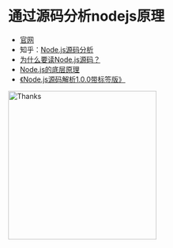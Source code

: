 # 通过源码分析nodejs原理<br/>

* [官网](https://theanarkh.github.io/understand-nodejs)
* 知乎：[Node.js源码分析](https://www.zhihu.com/column/c_1094251741922619392)
* [为什么要读Node.js源码？](https://zhuanlan.zhihu.com/p/350625461)<br/>
* [Node.js的底层原理](https://zhuanlan.zhihu.com/p/375276722)<br/>
* [《Node.js源码解析1.0.0带标签版》](https://11111-1252105172.cos.ap-shanghai.myqcloud.com/understand-nodejs%EF%BC%88%E5%B8%A6%E6%A0%87%E7%AD%BE%E7%89%88%EF%BC%89.pdf)<br/>

<img src="https://github.com/theanarkh/understand-nodejs/blob/master/6871657625761_.pic.jpg" alt="Thanks" width="300" height="300" align="bottom" />
